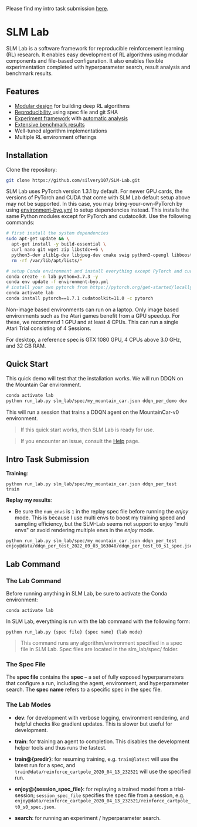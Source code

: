 Please find my intro task submission [here](#intro-task-submission).

# SLM Lab
SLM Lab is a software framework for reproducible reinforcement learning (RL) research. It enables easy development of RL algorithms using modular components and file-based configuration. It also enables flexible experimentation completed with hyperparameter search, result analysis and benchmark results.

## Features

- [Modular design](https://slm-lab.gitbook.io/slm-lab/development/modular-lab-components) for building deep RL algorithms
- [Reproducibility  ](https://slm-lab.gitbook.io/slm-lab/using-slm-lab/lab-organization#reproducibility-design) using spec file and git SHA
- [Experiment framework](https://slm-lab.gitbook.io/slm-lab/using-slm-lab/lab-organization#session-trial-and-experiment) with [automatic analysis](https://slm-lab.gitbook.io/slm-lab/analyzing-results/analytics)
- [Extensive benchmark results](https://slm-lab.gitbook.io/slm-lab/benchmark-results/public-benchmark-data)
- Well-tuned algorithm implementations
- Multiple RL environment offerings

## Installation

Clone the repository:

```bash
git clone https://github.com/silvery107/SLM-Lab.git
```

SLM Lab uses PyTorch version 1.3.1 by default. For newer GPU cards, the versions of PyTorch and CUDA that come with SLM Lab default setup above may not be supported. In this case, you may bring-your-own-PyTorch by using [environment-byo.yml](https://github.com/silvery107/SLM-Lab/blob/master/environment-byo.yml) to setup dependencies instead. This installs the same Python modules except for PyTorch and cudatoolkit. Use the following commands:

```bash
# first install the system dependencies
sudo apt-get update && \
  apt-get install -y build-essential \
  curl nano git wget zip libstdc++6 \
  python3-dev zlib1g-dev libjpeg-dev cmake swig python3-opengl libboost-all-dev libsdl2-dev libosmesa6-dev patchelf ffmpeg xvfb && \
  rm -rf /var/lib/apt/lists/*

# setup Conda environment and install everything except PyTorch and cudatoolkit
conda create -n lab python=3.7.3 -y
conda env update -f environment-byo.yml
# install your own pytorch from https://pytorch.org/get-started/locally/
conda activate lab
conda install pytorch==1.7.1 cudatoolkit=11.0 -c pytorch
```

Non-image based environments can run on a laptop. Only image based environments such as the Atari games benefit from a GPU speedup. For these, we recommend 1 GPU and at least 4 CPUs. This can run a single Atari Trial consisting of 4 Sessions.

For desktop, a reference spec is GTX 1080 GPU, 4 CPUs above 3.0 GHz, and 32 GB RAM.

## Quick Start

This quick demo will test that the installation works. We will run DDQN on the Mountain Car environment.

```bash
conda activate lab
python run_lab.py slm_lab/spec/my_mountain_car.json ddqn_per_demo dev
```

This will run a session that trains a DDQN agent on the MountainCar-v0 environment.


> If this quick start works, then SLM Lab is ready for use.


> If you encounter an issue, consult the [Help](https://slm-lab.gitbook.io/slm-lab/resources/help) page.

## Intro Task Submission
**Training**:
```
python run_lab.py slm_lab/spec/my_mountain_car.json ddqn_per_test train
```

**Replay my results**:
- Be sure the `num_envs` is `1` in the replay spec file before running the *enjoy* mode. This is because I use multi envs to boost my training speed and sampling efficiency, but the SLM-Lab seems not support to enjoy "multi envs" or avoid rendering multiple envs in the *enjoy* mode.
```
python run_lab.py slm_lab/spec/my_mountain_car.json ddqn_per_test enjoy@data/ddqn_per_test_2022_09_03_163040/ddqn_per_test_t0_s1_spec.json
```

## Lab Command

### The Lab Command
Before running anything in SLM Lab, be sure to activate the Conda environment:

```
conda activate lab
```

In SLM Lab, everything is run with the lab command with the following form:

```
python run_lab.py {spec file} {spec name} {lab mode}
```

>This command runs any algorithm/environment specified in a spec file in SLM Lab. Spec files are located in the slm_lab/spec/ folder.

### The Spec File
The **spec file** contains the **spec** – a set of fully exposed hyperparameters that configure a run, including the agent, environment, and hyperparameter search. The **spec name** refers to a specific spec in the spec file.


### The Lab Modes

- **dev**: for development with verbose logging, environment rendering, and helpful checks like gradient updates. This is slower but useful for development.
- **train**: for training an agent to completion. This disables the development helper tools and thus runs the fastest.

- **train@{predir}**: for resuming training, e.g. `train@latest` will use the latest run for a spec, and `train@data/reinforce_cartpole_2020_04_13_232521` will use the specified run.
- **enjoy@{session_spec_file}**: for replaying a trained model from a trial-session; `session_spec_file` specifies the spec file from a session, e.g. `enjoy@data/reinforce_cartpole_2020_04_13_232521/reinforce_cartpole_t0_s0_spec.json`.
- **search**: for running an experiment / hyperparameter search.